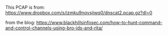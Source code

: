 This PCAP is from:
https://www.dropbox.com/s/izmku9nqysjiwq0/dnscat2.pcap.gz?dl=0

from the blog:
https://www.blackhillsinfosec.com/how-to-hunt-command-and-control-channels-using-bro-ids-and-rita/